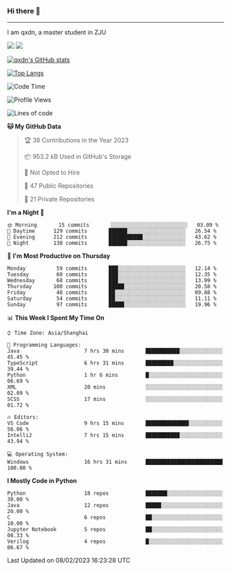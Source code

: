 ### Hi there 👋
---

I am qxdn, a master student in ZJU

[![](https://img.shields.io/badge/blog-qxdn-brightgreen?style=for-the-badge&logo=hexo)](https://qianxu.run) [![](https://img.shields.io/badge/bilibili-qxdn-ff69b4?style=for-the-badge&logo=Bilibili)](https://space.bilibili.com/11674667)


[![qxdn's GitHub stats](https://github-readme-stats.vercel.app/api?username=qxdn&count_private=true&show_icons=true)](https://github.com/qxdn)

[![Top Langs](https://github-readme-stats.vercel.app/api/top-langs/?username=qxdn&layout=compact)](https://github.com/qxdn)

<!--START_SECTION:waka-->
![Code Time](http://img.shields.io/badge/Code%20Time-811%20hrs%2013%20mins-blue)

![Profile Views](http://img.shields.io/badge/Profile%20Views-4-blue)

![Lines of code](https://img.shields.io/badge/From%20Hello%20World%20I%27ve%20Written-1%20Million%20lines%20of%20code-blue)

**🐱 My GitHub Data** 

> 🏆 38 Contributions in the Year 2023
 > 
> 📦 953.2 kB Used in GitHub's Storage 
 > 
> 🚫 Not Opted to Hire
 > 
> 📜 47 Public Repositories 
 > 
> 🔑 21 Private Repositories  
 > 
**I'm a Night 🦉** 

```text
🌞 Morning       15 commits       ░░░░░░░░░░░░░░░░░░░░░░░░░   03.09 % 
🌆 Daytime      129 commits       ██████░░░░░░░░░░░░░░░░░░░   26.54 % 
🌃 Evening      212 commits       ███████████░░░░░░░░░░░░░░   43.62 % 
🌙 Night        130 commits       ██████░░░░░░░░░░░░░░░░░░░   26.75 % 

```
📅 **I'm Most Productive on Thursday** 

```text
Monday          59 commits       ███░░░░░░░░░░░░░░░░░░░░░░   12.14 % 
Tuesday         60 commits       ███░░░░░░░░░░░░░░░░░░░░░░   12.35 % 
Wednesday       68 commits       ███░░░░░░░░░░░░░░░░░░░░░░   13.99 % 
Thursday       100 commits       █████░░░░░░░░░░░░░░░░░░░░   20.58 % 
Friday          48 commits       ██░░░░░░░░░░░░░░░░░░░░░░░   09.88 % 
Saturday        54 commits       ██░░░░░░░░░░░░░░░░░░░░░░░   11.11 % 
Sunday          97 commits       █████░░░░░░░░░░░░░░░░░░░░   19.96 % 

```


📊 **This Week I Spent My Time On** 

```text
⌚︎ Time Zone: Asia/Shanghai

💬 Programming Languages: 
Java                     7 hrs 30 mins       ███████████░░░░░░░░░░░░░░   45.45 % 
TypeScript               6 hrs 31 mins       █████████░░░░░░░░░░░░░░░░   39.44 % 
Python                   1 hr 6 mins         █░░░░░░░░░░░░░░░░░░░░░░░░   06.69 % 
XML                      20 mins             ░░░░░░░░░░░░░░░░░░░░░░░░░   02.09 % 
SCSS                     17 mins             ░░░░░░░░░░░░░░░░░░░░░░░░░   01.72 % 

🔥 Editors: 
VS Code                  9 hrs 15 mins       ██████████████░░░░░░░░░░░   56.06 % 
IntelliJ                 7 hrs 15 mins       ███████████░░░░░░░░░░░░░░   43.94 % 

💻 Operating System: 
Windows                  16 hrs 31 mins      █████████████████████████   100.00 % 

```

**I Mostly Code in Python** 

```text
Python                   18 repos            ███████░░░░░░░░░░░░░░░░░░   30.00 % 
Java                     12 repos            █████░░░░░░░░░░░░░░░░░░░░   20.00 % 
C                        6 repos             ██░░░░░░░░░░░░░░░░░░░░░░░   10.00 % 
Jupyter Notebook         5 repos             ██░░░░░░░░░░░░░░░░░░░░░░░   08.33 % 
Verilog                  4 repos             █░░░░░░░░░░░░░░░░░░░░░░░░   06.67 % 

```



 Last Updated on 08/02/2023 16:23:28 UTC
<!--END_SECTION:waka-->

<!--
**qxdn/qxdn** is a ✨ _special_ ✨ repository because its `README.md` (this file) appears on your GitHub profile.

Here are some ideas to get you started:

- 🔭 I’m currently working on ...
- 🌱 I’m currently learning ...
- 👯 I’m looking to collaborate on ...
- 🤔 I’m looking for help with ...
- 💬 Ask me about ...
- 📫 How to reach me: ...
- 😄 Pronouns: ...
- ⚡ Fun fact: ...
-->
